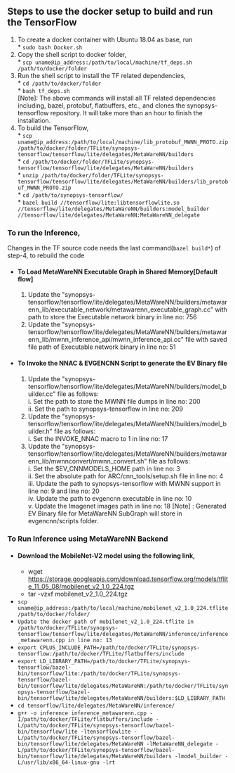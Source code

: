 ## Steps to use the docker setup to build and run the TensorFlow
1. To create a docker container with Ubuntu 18.04 as base, run  
        * `sudo bash Docker.sh`  
2. Copy the shell script to docker folder,   
        * `scp uname@ip_address:/path/to/local/machine/tf_deps.sh /path/to/docker/folder`  
3. Run the shell script to install the TF related dependencies,  
        * `cd /path/to/docker/folder`  
        * `bash tf_deps.sh`  
        [Note]: The above commands will install all TF related dependencies including, bazel, protobuf, flatbuffers, etc., and clones the synopsys-tensorflow repository. It will take more than an hour to finish the installation.  
4. To build the TensorFlow,  
        * `scp uname@ip_address:/path/to/local/machine/lib_protobuf_MWNN_PROTO.zip /path/to/docker/folder/TFLite/synopsys-tensorflow/tensorflow/lite/delegates/MetaWareNN/builders`  
        * `cd /path/to/docker/folder/TFLite/synopsys-tensorflow/tensorflow/lite/delegates/MetaWareNN/builders`  
        * `unzip /path/to/docker/folder/TFLite/synopsys-tensorflow/tensorflow/lite/delegates/MetaWareNN/builders/lib_protobuf_MWNN_PROTO.zip`  
        * `cd /path/to/synopsys-tensorflow/`  
        * `bazel build //tensorflow/lite:libtensorflowlite.so //tensorflow/lite/delegates/MetaWareNN/builders:model_builder //tensorflow/lite/delegates/MetaWareNN:MetaWareNN_delegate`  

### To run the Inference,
Changes in the TF source code needs the last command(`bazel build*`) of step-4, to rebuild the code  
* #### To Load MetaWareNN Executable Graph in Shared Memory[Default flow]  
    1. Update the "synopsys-tensorflow/tensorflow/lite/delegates/MetaWareNN/builders/metawarenn_lib/executable_network/metawarenn_executable_graph.cc" with path to store the Executable network binary in line no: 756  
    2. Update the "synopsys-tensorflow/tensorflow/lite/delegates/MetaWareNN/builders/metawarenn_lib/mwnn_inference_api/mwnn_inference_api.cc" file with saved file path of Executable network binary in line no: 51  
* #### To Invoke the NNAC & EVGENCNN Script to generate the EV Binary file  
    1. Update the "synopsys-tensorflow/tensorflow/lite/delegates/MetaWareNN/builders/model_builder.cc" file as follows:  
        i. Set the path to store the MWNN file dumps in line no: 200   
        ii. Set the path to synopsys-tensorflow in line no: 209  
    2. Update the "synopsys-tensorflow/tensorflow/lite/delegates/MetaWareNN/builders/model_builder.h" file as follows:   
        i. Set the INVOKE_NNAC macro to 1 in line no: 17  
    3. Update the "synopsys-tensorflow/tensorflow/lite/delegates/MetaWareNN/builders/metawarenn_lib/mwnnconvert/mwnn_convert.sh" file as follows:   
        i. Set the $EV_CNNMODELS_HOME path in line no: 3   
        ii. Set the absolute path for ARC/cnn_tools/setup.sh file in line no: 4  
        iii. Update the path to synopsys-tensorflow with MWNN support in line no: 9 and line no: 20   
        iv. Update the path to evgencnn executable in line no: 10   
        v. Update the Imagenet images path in line no: 18
        [Note] : Generated EV Binary file for MetaWareNN SubGraph will store in evgencnn/scripts folder.  

### To Run Inference using MetaWareNN Backend  
* #### Download the MobileNet-V2 model using the following link,  
    *   wget https://storage.googleapis.com/download.tensorflow.org/models/tflite_11_05_08/mobilenet_v2_1.0_224.tgz  
    *   tar -vzxf mobilenet_v2_1.0_224.tgz  
* `scp uname@ip_address:/path/to/local/machine/mobilenet_v2_1.0_224.tflite /path/to/docker/folder/`  
* `Update the docker path of mobilenet_v2_1.0_224.tflite in /path/to/docker/TFLite/synopsys-tensorflow/tensorflow/lite/delegates/MetaWareNN/inference/inference_metawarenn.cpp in line no: 13`  
* `export CPLUS_INCLUDE_PATH=/path/to/docker/TFLite/synopsys-tensorflow:/path/to/docker/TFLite/flatbuffers/include`  
* `export LD_LIBRARY_PATH=/path/to/docker/TFLite/synopsys-tensorflow/bazel-bin/tensorflow/lite:/path/to/docker/TFLite/synopsys-tensorflow/bazel-bin/tensorflow/lite/delegates/MetaWareNN:/path/to/docker/TFLite/synopsys-tensorflow/bazel-bin/tensorflow/lite/delegates/MetaWareNN/builders:$LD_LIBRARY_PATH`  
* `cd tensorflow/lite/delegates/MetaWareNN/inference/`  
* `g++ -o inference inference_metawarenn.cpp -I/path/to/docker/TFLite/flatbuffers/include -L/path/to/docker/TFLite/synopsys-tensorflow/bazel-bin/tensorflow/lite -ltensorflowlite -L/path/to/docker/TFLite/synopsys-tensorflow/bazel-bin/tensorflow/lite/delegates/MetaWareNN -lMetaWareNN_delegate -L/path/to/docker/TFLite/synopsys-tensorflow/bazel-bin/tensorflow/lite/delegates/MetaWareNN/builders -lmodel_builder -L/usr/lib/x86_64-linux-gnu -lrt`  
